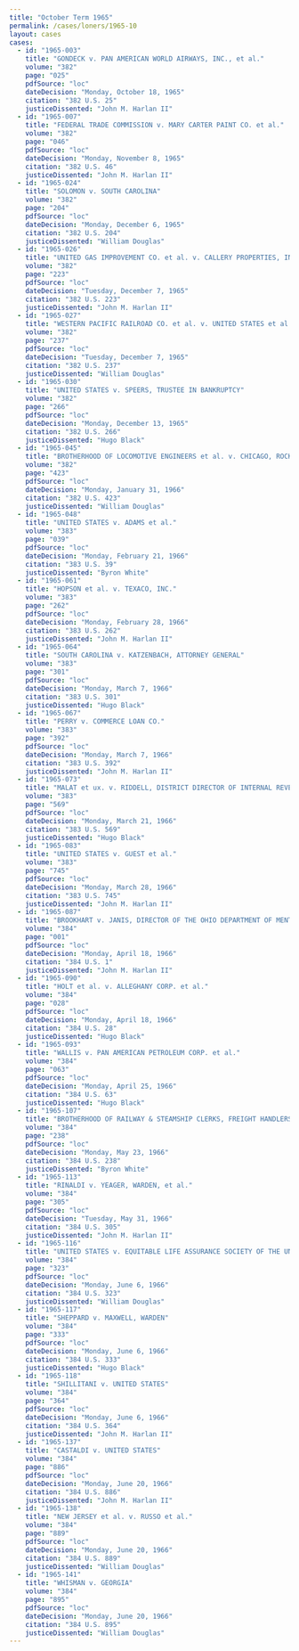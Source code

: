 ```yaml
---
title: "October Term 1965"
permalink: /cases/loners/1965-10
layout: cases
cases:
  - id: "1965-003"
    title: "GONDECK v. PAN AMERICAN WORLD AIRWAYS, INC., et al."
    volume: "382"
    page: "025"
    pdfSource: "loc"
    dateDecision: "Monday, October 18, 1965"
    citation: "382 U.S. 25"
    justiceDissented: "John M. Harlan II"
  - id: "1965-007"
    title: "FEDERAL TRADE COMMISSION v. MARY CARTER PAINT CO. et al."
    volume: "382"
    page: "046"
    pdfSource: "loc"
    dateDecision: "Monday, November 8, 1965"
    citation: "382 U.S. 46"
    justiceDissented: "John M. Harlan II"
  - id: "1965-024"
    title: "SOLOMON v. SOUTH CAROLINA"
    volume: "382"
    page: "204"
    pdfSource: "loc"
    dateDecision: "Monday, December 6, 1965"
    citation: "382 U.S. 204"
    justiceDissented: "William Douglas"
  - id: "1965-026"
    title: "UNITED GAS IMPROVEMENT CO. et al. v. CALLERY PROPERTIES, INC., et al."
    volume: "382"
    page: "223"
    pdfSource: "loc"
    dateDecision: "Tuesday, December 7, 1965"
    citation: "382 U.S. 223"
    justiceDissented: "John M. Harlan II"
  - id: "1965-027"
    title: "WESTERN PACIFIC RAILROAD CO. et al. v. UNITED STATES et al."
    volume: "382"
    page: "237"
    pdfSource: "loc"
    dateDecision: "Tuesday, December 7, 1965"
    citation: "382 U.S. 237"
    justiceDissented: "William Douglas"
  - id: "1965-030"
    title: "UNITED STATES v. SPEERS, TRUSTEE IN BANKRUPTCY"
    volume: "382"
    page: "266"
    pdfSource: "loc"
    dateDecision: "Monday, December 13, 1965"
    citation: "382 U.S. 266"
    justiceDissented: "Hugo Black"
  - id: "1965-045"
    title: "BROTHERHOOD OF LOCOMOTIVE ENGINEERS et al. v. CHICAGO, ROCK ISLAND & PACIFIC RAILROAD CO. et al."
    volume: "382"
    page: "423"
    pdfSource: "loc"
    dateDecision: "Monday, January 31, 1966"
    citation: "382 U.S. 423"
    justiceDissented: "William Douglas"
  - id: "1965-048"
    title: "UNITED STATES v. ADAMS et al."
    volume: "383"
    page: "039"
    pdfSource: "loc"
    dateDecision: "Monday, February 21, 1966"
    citation: "383 U.S. 39"
    justiceDissented: "Byron White"
  - id: "1965-061"
    title: "HOPSON et al. v. TEXACO, INC."
    volume: "383"
    page: "262"
    pdfSource: "loc"
    dateDecision: "Monday, February 28, 1966"
    citation: "383 U.S. 262"
    justiceDissented: "John M. Harlan II"
  - id: "1965-064"
    title: "SOUTH CAROLINA v. KATZENBACH, ATTORNEY GENERAL"
    volume: "383"
    page: "301"
    pdfSource: "loc"
    dateDecision: "Monday, March 7, 1966"
    citation: "383 U.S. 301"
    justiceDissented: "Hugo Black"
  - id: "1965-067"
    title: "PERRY v. COMMERCE LOAN CO."
    volume: "383"
    page: "392"
    pdfSource: "loc"
    dateDecision: "Monday, March 7, 1966"
    citation: "383 U.S. 392"
    justiceDissented: "John M. Harlan II"
  - id: "1965-073"
    title: "MALAT et ux. v. RIDDELL, DISTRICT DIRECTOR OF INTERNAL REVENUE"
    volume: "383"
    page: "569"
    pdfSource: "loc"
    dateDecision: "Monday, March 21, 1966"
    citation: "383 U.S. 569"
    justiceDissented: "Hugo Black"
  - id: "1965-083"
    title: "UNITED STATES v. GUEST et al."
    volume: "383"
    page: "745"
    pdfSource: "loc"
    dateDecision: "Monday, March 28, 1966"
    citation: "383 U.S. 745"
    justiceDissented: "John M. Harlan II"
  - id: "1965-087"
    title: "BROOKHART v. JANIS, DIRECTOR OF THE OHIO DEPARTMENT OF MENTAL HYGIENE AND CORRECTION"
    volume: "384"
    page: "001"
    pdfSource: "loc"
    dateDecision: "Monday, April 18, 1966"
    citation: "384 U.S. 1"
    justiceDissented: "John M. Harlan II"
  - id: "1965-090"
    title: "HOLT et al. v. ALLEGHANY CORP. et al."
    volume: "384"
    page: "028"
    pdfSource: "loc"
    dateDecision: "Monday, April 18, 1966"
    citation: "384 U.S. 28"
    justiceDissented: "Hugo Black"
  - id: "1965-093"
    title: "WALLIS v. PAN AMERICAN PETROLEUM CORP. et al."
    volume: "384"
    page: "063"
    pdfSource: "loc"
    dateDecision: "Monday, April 25, 1966"
    citation: "384 U.S. 63"
    justiceDissented: "Hugo Black"
  - id: "1965-107"
    title: "BROTHERHOOD OF RAILWAY & STEAMSHIP CLERKS, FREIGHT HANDLERS, EXPRESS & STATION EMPLOYEES, AFL-CIO, et al. v. FLORIDA EAST COAST RAILWAY CO."
    volume: "384"
    page: "238"
    pdfSource: "loc"
    dateDecision: "Monday, May 23, 1966"
    citation: "384 U.S. 238"
    justiceDissented: "Byron White"
  - id: "1965-113"
    title: "RINALDI v. YEAGER, WARDEN, et al."
    volume: "384"
    page: "305"
    pdfSource: "loc"
    dateDecision: "Tuesday, May 31, 1966"
    citation: "384 U.S. 305"
    justiceDissented: "John M. Harlan II"
  - id: "1965-116"
    title: "UNITED STATES v. EQUITABLE LIFE ASSURANCE SOCIETY OF THE UNITED STATES"
    volume: "384"
    page: "323"
    pdfSource: "loc"
    dateDecision: "Monday, June 6, 1966"
    citation: "384 U.S. 323"
    justiceDissented: "William Douglas"
  - id: "1965-117"
    title: "SHEPPARD v. MAXWELL, WARDEN"
    volume: "384"
    page: "333"
    pdfSource: "loc"
    dateDecision: "Monday, June 6, 1966"
    citation: "384 U.S. 333"
    justiceDissented: "Hugo Black"
  - id: "1965-118"
    title: "SHILLITANI v. UNITED STATES"
    volume: "384"
    page: "364"
    pdfSource: "loc"
    dateDecision: "Monday, June 6, 1966"
    citation: "384 U.S. 364"
    justiceDissented: "John M. Harlan II"
  - id: "1965-137"
    title: "CASTALDI v. UNITED STATES"
    volume: "384"
    page: "886"
    pdfSource: "loc"
    dateDecision: "Monday, June 20, 1966"
    citation: "384 U.S. 886"
    justiceDissented: "John M. Harlan II"
  - id: "1965-138"
    title: "NEW JERSEY et al. v. RUSSO et al."
    volume: "384"
    page: "889"
    pdfSource: "loc"
    dateDecision: "Monday, June 20, 1966"
    citation: "384 U.S. 889"
    justiceDissented: "William Douglas"
  - id: "1965-141"
    title: "WHISMAN v. GEORGIA"
    volume: "384"
    page: "895"
    pdfSource: "loc"
    dateDecision: "Monday, June 20, 1966"
    citation: "384 U.S. 895"
    justiceDissented: "William Douglas"
---
```

